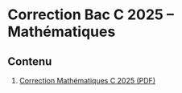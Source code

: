 # Correction Bac C 2025 – Mathématiques

## Contenu

1. [Correction Mathématiques C 2025 (PDF)](./correction-bac/Correction%20C%202025.pdf)
